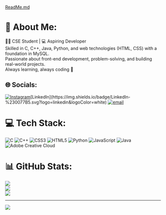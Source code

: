 [ReadMe.md](https://github.com/user-attachments/files/21595985/ReadMe.md)
# 💫 About Me:
👨‍💻 CSE Student | 💻 Aspiring Developer<br>Skilled in C, C++, Java, Python, and web technologies (HTML, CSS) with a foundation in MySQL.<br>Passionate about front-end development, problem-solving, and building real-world projects.<br>Always learning, always coding 🚀


## 🌐 Socials:
[![Instagram](https://img.shields.io/badge/Instagram-%23E4405F.svg?logo=Instagram&logoColor=white)](https://instagram.com/@madhu__2007_)[LinkedIn](https://img.shields.io/badge/LinkedIn-%230077B5.svg?logo=linkedin&logoColor=white) [![email](https://img.shields.io/badge/Email-D14836?logo=gmail&logoColor=white)](mailto:pmadhusuthanan2007@gamil.com) 

# 💻 Tech Stack:
![C](https://img.shields.io/badge/c-%2300599C.svg?style=for-the-badge&logo=c&logoColor=white) ![C++](https://img.shields.io/badge/c++-%2300599C.svg?style=for-the-badge&logo=c%2B%2B&logoColor=white) ![CSS3](https://img.shields.io/badge/css3-%231572B6.svg?style=for-the-badge&logo=css3&logoColor=white) ![HTML5](https://img.shields.io/badge/html5-%23E34F26.svg?style=for-the-badge&logo=html5&logoColor=white) ![Python](https://img.shields.io/badge/python-3670A0?style=for-the-badge&logo=python&logoColor=ffdd54) ![JavaScript](https://img.shields.io/badge/javascript-%23323330.svg?style=for-the-badge&logo=javascript&logoColor=%23F7DF1E) ![Java](https://img.shields.io/badge/java-%23ED8B00.svg?style=for-the-badge&logo=openjdk&logoColor=white) ![Adobe Creative Cloud](https://img.shields.io/badge/Adobe%20Creative%20Cloud-DA1F26.svg?style=for-the-badge&logo=Adobe%20Creative%20Cloud&logoColor=white)
# 📊 GitHub Stats:
![](https://github-readme-stats.vercel.app/api?username=pmadhusuthanan-lang&theme=dark&hide_border=false&include_all_commits=false&count_private=false)<br/>
![](https://nirzak-streak-stats.vercel.app/?user=pmadhusuthanan-lang&theme=dark&hide_border=false)<br/>
![](https://github-readme-stats.vercel.app/api/top-langs/?username=pmadhusuthanan-lang&theme=dark&hide_border=false&include_all_commits=false&count_private=false&layout=compact)

---
[![](https://visitcount.itsvg.in/api?id=pmadhusuthanan-lang&icon=0&color=0)](https://visitcount.itsvg.in)

<!-- Proudly created with GPRM ( https://gprm.itsvg.in ) -->
